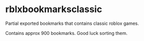 # rblxbookmarksclassic
Partial exported bookmarks that contains classic roblox games. 

Contains approx 900 bookmarks. Good luck sorting them.
